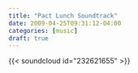 ```yaml
---
title: "Pact Lunch Soundtrack"
date: 2009-04-25T09:31:12-04:00
categories: [music]
draft: true
---
```


{{< soundcloud id="232621655" >}}
